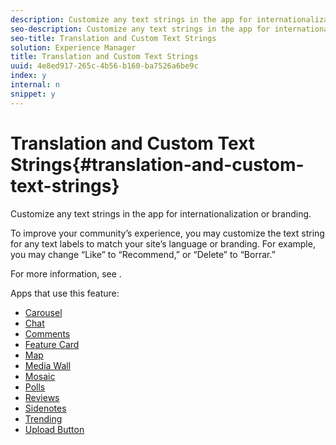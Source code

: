 ```yaml
---
description: Customize any text strings in the app for internationalization or branding.
seo-description: Customize any text strings in the app for internationalization or branding.
seo-title: Translation and Custom Text Strings
solution: Experience Manager
title: Translation and Custom Text Strings
uuid: 4e8ed917-265c-4b56-b160-ba7526a6be9c
index: y
internal: n
snippet: y
---
```


# Translation and Custom Text Strings{#translation-and-custom-text-strings}

Customize any text strings in the app for internationalization or branding.

To improve your community’s experience, you may customize the text string for any text labels to match your site’s language or branding. For example, you may change “Like” to “Recommend,” or “Delete” to “Borrar.”

For more information, see [](c-translation-sets.md#c_translation_sets).

Apps that use this feature:

* [Carousel](c-carousel-app/c-carousel-app.md#c_carousel_app) 
* [Chat](c-chat-app/c-chat-app.md#c_chat_app) 
* [Comments](c_comments_app.md#c_comments_app) 
* [Feature Card](c-feature-card-app/c-feature-card-app.md#c_feature_card_app) 
* [Map](c-map-app/c-map-app.md#c_map_app) 
* [Media Wall](c-media-wall-app/c-media-wall-app.md#c_media_wall_app) 
* [Mosaic](c-mosaic-app/c-mosaic-app.md#c_mosaic_app) 
* [Polls](c-polls-app/c-polls-app.md#c_polls_app) 
* [Reviews](c-reviews-app/c-reviews-app.md#c_reviews_app) 
* [Sidenotes](c-sidenotes-app/c-sidenotes-app.md#c_sidenotes_app) 
* [Trending](c-trending-app/c-trending-app.md#c_trending_app) 
* [Upload Button](c-upload-button-app/c-upload-button-app.md#c_upload_button_app)

